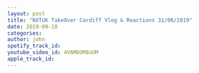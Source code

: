 ```yaml
---
layout: post
title: "NXTUK TakeOver Cardiff Vlog & Reactions 31/08/2019"
date: 2019-09-10
categories:
author: john
spotify_track_id: 
youtube_video_id: 4V6MbUM8oUM
apple_track_id: 
---
```

